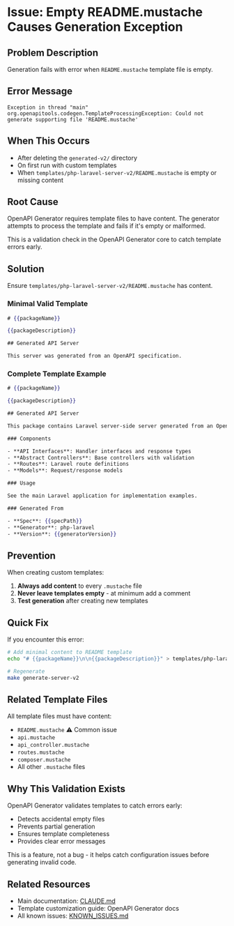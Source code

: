 # Issue: Empty README.mustache Causes Generation Exception

## Problem Description

Generation fails with error when `README.mustache` template file is empty.

## Error Message

```
Exception in thread "main" org.openapitools.codegen.TemplateProcessingException: Could not generate supporting file 'README.mustache'
```

## When This Occurs

- After deleting the `generated-v2/` directory
- On first run with custom templates
- When `templates/php-laravel-server-v2/README.mustache` is empty or missing content

## Root Cause

OpenAPI Generator requires template files to have content. The generator attempts to process the template and fails if it's empty or malformed.

This is a validation check in the OpenAPI Generator core to catch template errors early.

## Solution

Ensure `templates/php-laravel-server-v2/README.mustache` has content.

### Minimal Valid Template

```mustache
# {{packageName}}

{{packageDescription}}

## Generated API Server

This server was generated from an OpenAPI specification.
```

### Complete Template Example

```mustache
# {{packageName}}

{{packageDescription}}

## Generated API Server

This package contains Laravel server-side server generated from an OpenAPI specification.

### Components

- **API Interfaces**: Handler interfaces and response types
- **Abstract Controllers**: Base controllers with validation
- **Routes**: Laravel route definitions
- **Models**: Request/response models

### Usage

See the main Laravel application for implementation examples.

### Generated From

- **Spec**: {{specPath}}
- **Generator**: php-laravel
- **Version**: {{generatorVersion}}
```

## Prevention

When creating custom templates:
1. **Always add content** to every `.mustache` file
2. **Never leave templates empty** - at minimum add a comment
3. **Test generation** after creating new templates

## Quick Fix

If you encounter this error:

```bash
# Add minimal content to README template
echo "# {{packageName}}\n\n{{packageDescription}}" > templates/php-laravel-server-v2/README.mustache

# Regenerate
make generate-server-v2
```

## Related Template Files

All template files must have content:
- `README.mustache` ⚠️ Common issue
- `api.mustache`
- `api_controller.mustache`
- `routes.mustache`
- `composer.mustache`
- All other `.mustache` files

## Why This Validation Exists

OpenAPI Generator validates templates to catch errors early:
- Detects accidental empty files
- Prevents partial generation
- Ensures template completeness
- Provides clear error messages

This is a feature, not a bug - it helps catch configuration issues before generating invalid code.

## Related Resources

- Main documentation: [CLAUDE.md](CLAUDE.md)
- Template customization guide: OpenAPI Generator docs
- All known issues: [KNOWN_ISSUES.md](KNOWN_ISSUES.md)
